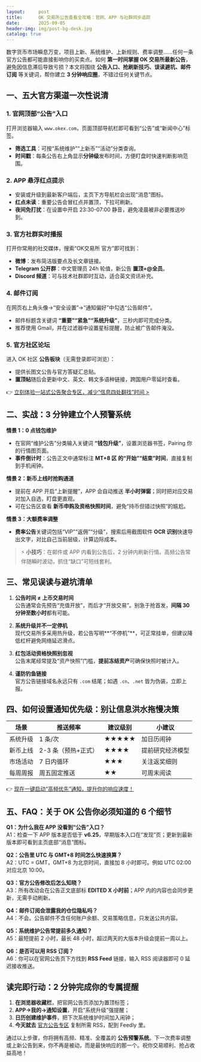 ```yaml
---
layout:     post
title:      OK 交易所公告查看全攻略：官网、APP 与社群同步追踪
date:       2025-09-05
header-img: img/post-bg-desk.jpg
catalog: true
---
```


数字货币市场瞬息万变，项目上新、系统维护、上新规则、费率调整……任何一条官方公告都可能直接影响你的买卖点。如何 **第一时间掌握 OK 交易所最新公告**，避免因信息滞后导致亏损？本文将围绕 **公告入口、抢刷新技巧、误读避坑、邮件订阅** 等关键词，帮你建立 **3 分钟响应圈**，不错过任何关键节点。

## 一、五大官方渠道一次性说清

### 1. **官网顶部“公告”入口**
打开浏览器输入 `www.okex.com`，页面顶部导航栏即可看到“公告”或“新闻中心”标签。  
- **筛选工具**：可按“系统维护”“上新币”“活动”分类查询。  
- **时间戳**：每条公告右上角显示**分钟级**发布时间，方便盯盘时快速判断影响范围。

### 2. **APP 悬浮红点提示**
- 安装或升级到最新客户端后，主页下方导航栏会出现“消息”图标。  
- **红点未读**：重要公告会冒红点并置顶，下拉可刷新。  
- **夜间免打扰**：在设置中开启 23:30-07:00 静音，避免凌晨被非必要推送吵到。

### 3. **官方社群实时播报**
打开你常用的社交媒体，搜索“OK交易所 官方”即可找到：  
- **微博**：发布简洁版要点及长文章链接。  
- **Telegram 公开群**：中文管理员 24h 轮值，新公告 **置顶+@全员**。  
- **Discord 频道**：可与技术社群即时互动，适合英文资讯补充。

### 4. **邮件订阅**
在网页右上角头像→“安全设置”→“通知偏好”中勾选“公告邮件”。  
- 邮件标题含关键词 **“重要”“紧急”“系统升级”**，三秒内即可完成分类。  
- 推荐使用 Gmail，并在过滤器中设置星标提醒，防止被广告邮件淹没。

### 5. **官方社区论坛**
进入 OK 社区 **公告板块**（无需登录即可浏览）：  
- 提供长图文公告与官方答疑汇总贴。  
- **置顶帖**随后会更新中文、英文、韩文多语种链接，跨国用户零延时查看。

👉 [立刻体验一站式公告聚合专区，减少“信息四处翻找”时间 >](https://okxdog.com/)

## 二、实战：3 分钟建立个人预警系统

**情景 1：0 点钱包维护**  
- 在官网“维护公告”分类输入关键词 **“钱包升级”**，设置浏览器书签，Pairing 你的行情图页面。  
- **事件倒计时**：公告正文中通常标注 **MT+8 区 的“开始”“结束”时间**，直接复制到手机闹钟。

**情景 2：新币上线时抢购通道**  
- 提前在 APP 开启“上新提醒”，APP 会自动推送 **半小时弹窗**；同时把对应交易对加入自选，盯盘更直观。  
- 可在公告区查看 **新币申购及资格快照时间**，避免“持币但错过快照”的尴尬。

**情景 3：大额费率调整**  
- **费率公告**关键词包括“VIP”“返佣”“分级”，搜索后用截图软件 **OCR 识别**快速导出文字，对比自己当前层级，计算边际成本。

> ⚡ **小技巧**：在邮件或 APP 内看到公告后，2 分钟内刷新行情。高频公告常伴随瞬时波动，抓住“缺口”可短线套利。

## 三、常见误读与避坑清单

1. **公告时间 ≠ 上币交易时间**  
   公告通常会先预告“充值开放”，而后才“开放交易”。别急于抢首发，**间隔 30 分钟至数小时**都有可能。

2. **系统升级并不一定停机**  
   现代交易所多采用热升级，若公告写明**“不停机”**，可正常挂单，但建议降低杠杆避免网络延迟滑点。

3. **红包活动资格快照别忽视**  
   公告末尾经常提及“资产快照”门槛，**提前冻结资产**可确保快照时被计入。

4. **谨防钓鱼链接**  
   官方公告链接域名永远只有 `.com` 结尾；如遇 `.cn`、`.net` 皆为伪装，立即上报。

## 四、如何设置通知优先级：别让信息洪水拖慢决策

| 场景 | 推送频率 | 建议级别 | 小建议 |
| --- | --- | --- | --- |
| 系统升级 | 1 条/次 | ★★★★★ | 加日历闹钟 |
| 新币上线 | 2-3 条（预热+正式） | ★★★★ | 提前研究经济模型 |
| 市场活动 | 7 日内循环 | ★★★ | 关注返奖细则 |
| 每周周报 | 周五固定推送 | ★★ | 可周末阅读 |

👉 [现在一键启动“高频优先”通知，提升你的响应速度！](https://okxdog.com/)

## 五、FAQ：关于 OK 公告你必须知道的 6 个细节

**Q1：为什么我在 APP 没看到“公告”入口？**  
A1：检查一下 APP 版本是否低于 **v6.25**，早期版本入口在“发现”页；更新到最新版本即可看到主页底部“消息”图标。

**Q2：公告里 UTC 与 GMT+8 时间怎么快速换算？**  
A2：UTC = GMT，GMT+8 为北京时间，直接加 8 小时即可。例如 UTC 02:00 对应北京 10:00。

**Q3：官方公告修改后怎么知晓？**  
A3：所有改动会在公告正文底部标 **EDITED X 小时前**；APP 内的内容也会同步更新，无需手动刷新。

**Q4：邮件订阅会泄露我的仓位隐私吗？**  
A4：不会。公告邮件不含任何账户余额、交易策略信息，只发送公共内容。

**Q5：系统维护公告常提前多久通知？**  
A5：最短提前 2 小时，最长 48 小时，超过两天的大版本升级会提前一周以上。

**Q6：是否可以用 RSS 订阅？**  
A6：你可以在官网公告页下方找到 **RSS Feed** 链接，输入 RSS 阅读器即可 0 延迟接收推送。

## 读完即行动：2 分钟完成你的专属提醒

1. **在浏览器收藏栏**，把官网公告页添加为置顶标签；  
2. **APP→我的→通知设置**，开启“系统升级”强提醒；  
3. **日历创建维护事件**，把下次系统维护时间加入闹钟；  
4. **今天就去** [官方公告专区](https://okxdog.com/) 复制所需 RSS，配到 Feedly 里。

通过以上步骤，你将拥有高频、精准、全覆盖的 **公告预警系统**。下一次费率调整或上新公告到来，你不再是被动，而是最快响应的那一个。祝你交易顺利、抢占收益高地！